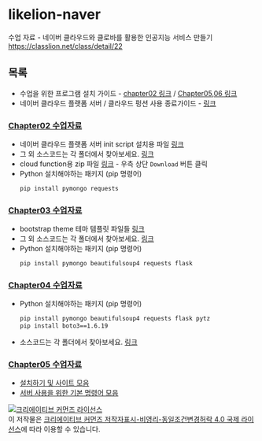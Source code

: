 # likelion-naver
수업 자료 - 네이버 클라우드와 클로바를 활용한 인공지능 서비스 만들기 https://classlion.net/class/detail/22

## 목록
- 수업을 위한 프로그램 설치 가이드 - [chapter02 링크](ch02/pre-install.md) / [Chapter05,06 링크](ch05/requirement.md)
- 네이버 클라우드 플랫폼 서버 / 클라우드 펑션 사용 종료가이드 - [링크](ncp/ncp_server_terminate.pdf)

### [Chapter02 수업자료](ch02)
- 네이버 클라우드 플랫폼 서버 init script 설치용 파일 [링크](ch02/server_init.sh)
- 그 외 소스코드는 각 폴더에서 찾아보세요. [링크](ch02)
- cloud function용 zip 파일 [링크](ch02/saveNaverNews_ch02.zip) - 우측 상단 `Download` 버튼 클릭
- Python 설치해야하는 패키지 (pip 명령어)
    ```bash 
    pip install pymongo requests
    ```

### [Chapter03 수업자료](ch03)
- bootstrap theme 테마 템플릿 파일들 [링크](ch03/bootstrap-5.1.0-examples.zip)
- 그 외 소스코드는 각 폴더에서 찾아보세요. [링크](ch03)
- Python 설치해야하는 패키지 (pip 명령어)
    ```bash 
    pip install pymongo beautifulsoup4 requests flask 
    ```

### [Chapter04 수업자료](ch04)
- Python 설치해야하는 패키지 (pip 명령어)
    ```bash 
    pip install pymongo beautifulsoup4 requests flask pytz
    pip install boto3==1.6.19
    ```
- 소스코드는 각 폴더에서 찾아보세요. [링크](ch04)


### [Chapter05 수업자료](ch05)
- [설치하기 및 사이트 모음](ch05/requirement.md)
- [서버 사용을 위한 기본 명령어 모음](ch05/server_command.md)

<a rel="license" href="http://creativecommons.org/licenses/by-nc-sa/4.0/"><img alt="크리에이티브 커먼즈 라이선스" style="border-width:0" src="https://i.creativecommons.org/l/by-nc-sa/4.0/88x31.png" /></a><br />이 저작물은 <a rel="license" href="http://creativecommons.org/licenses/by-nc-sa/4.0/">크리에이티브 커먼즈 저작자표시-비영리-동일조건변경허락 4.0 국제 라이선스</a>에 따라 이용할 수 있습니다.
